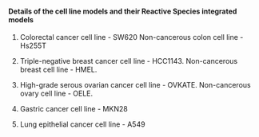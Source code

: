 #### Details of the cell line models and their Reactive Species integrated models

1. Colorectal cancer cell line - SW620
Non-cancerous colon cell line - Hs255T

2. Triple-negative breast cancer cell line - HCC1143.
Non-cancerous breast cell line - HMEL.

3. High-grade serous ovarian cancer cell line - OVKATE.
Non-cancerous ovary cell line - OELE.

4. Gastric cancer cell line - MKN28

5. Lung epithelial cancer cell line - A549

